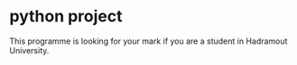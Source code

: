 # python project

This programme is looking for your mark if you are a student in Hadramout University.

